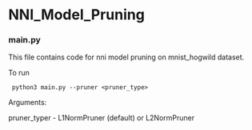 # NNI_Model_Pruning

### main.py

This file contains code for nni model pruning on mnist_hogwild dataset.

To run

``` python3 main.py --pruner <pruner_type>```

Arguments:

pruner_typer - L1NormPruner (default) or L2NormPruner

